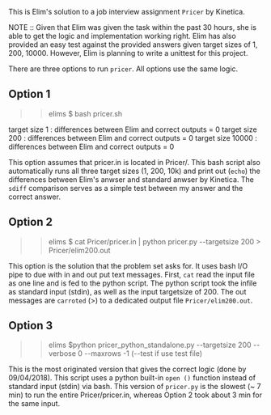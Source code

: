 This is Elim's solution to a job interview
assignment `Pricer` by Kinetica.

NOTE :: Given that Elim was given the task
within the past 30 hours, she is able to get
the logic and implementation working right.
Elim has also provided an easy test against
the provided answers given target sizes of 1,
200, 10000. However, Elim is planning to
write a unittest for this project. 

There are three options to run `pricer`. All
options use the same logic.

Option 1
--------

>> elims $ bash pricer.sh

target size 1 : differences between Elim and correct outputs = 0
target size 200 : differences between Elim and correct outputs = 0
target size 10000 : differences between Elim and correct outputs = 0

This option assumes that pricer.in is located in
Pricer/. This bash script also automatically runs
all three target sizes (1, 200, 10k) and print out
(`echo`) the differences between Elim's anwser and
standard anwser by Kinetica. The `sdiff` comparison
serves as a simple test between my answer and the
correct answer.

Option 2
--------

>> elims $ cat Pricer/pricer.in  | python pricer.py --targetsize 200 > Pricer/elim200.out

This option is the solution that the problem set
asks for. It uses bash I/O pipe to due with in and
out put text messages. First, `cat` read the input
file as one line and is fed to the python script.
The python script took the infile as standard input
(stdin), as well as the input targetsize of 200. The
out messages are `carroted` (>) to a dedicated output
file `Pricer/elim200.out`.

Option 3
--------

>> elims $python pricer_python_standalone.py --targetsize 200 --verbose 0 --maxrows -1 (--test if use test file)

This is the most originated version that gives
the correct logic (done by 09/04/2018). This
script uses a python built-in `open ()` function
instead of standard input (stdin) via bash. This
version of `pricer.py` is the slowest (~ 7 min)
to run the entire Pricer/pricer.in, whereas
Option 2 took about 3 min for the same input.